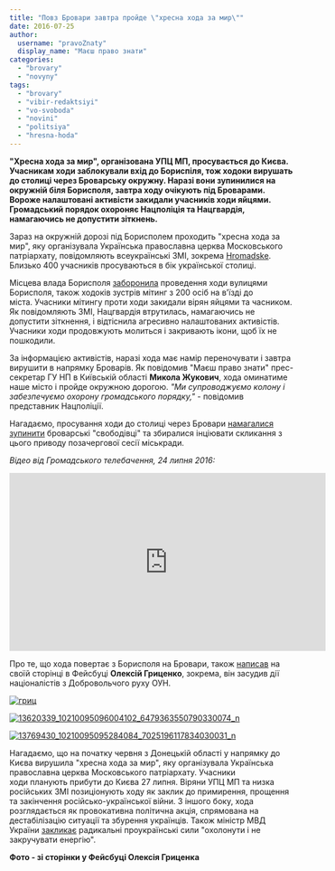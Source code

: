 ```yaml
---
title: "Повз Бровари завтра пройде \"хресна хода за мир\""
date: 2016-07-25
author: 
  username: "pravoZnaty"
  display_name: "Маєш право знати"
categories: 
  - "brovary"
  - "novyny"
tags: 
  - "brovary"
  - "vibir-redaktsiyi"
  - "vo-svoboda"
  - "novini"
  - "politsiya"
  - "hresna-hoda"
---
```


**"Хресна хода за мир", організована УПЦ МП, просувається до Києва. Учасникам ходи заблокували вхід до Бориспіля, тож ходоки вирушать до столиці через Броварську окружну. Наразі вони зупинилися на окружній біля Борисполя, завтра ходу очікують під Броварами. Вороже налаштовані активісти закидали учасників ходи яйцями. Громадський порядок охороняє Нацполіція та Нацгвардія, намагаючись не допустити зіткнень.**

Зараз на окружній дорозі під Борисполем проходить "хресна хода за мир", яку організувала Українська православна церква Московського патріархату, повідомляють всеукраїнські ЗМІ, зокрема [Hromadske](http://hromadske.ua/posts/khresnu-khodu-ne-pustyly-v-boryspil). Близько 400 учасників просуваються в бік української столиці.

Місцева влада Борисполя [заборонила](http://hromadske.ua/posts/boryspilska-miskrada-zaboronyla-vpuskaty-khresnu-khodu-v-misto) проведення ходи вулицями Борисполя, також ходоків зустрів мітинг з 200 осіб на в'їзді до міста. Учасники мітингу проти ходи закидали вірян яйцями та часником. Як повідомляють ЗМІ, Нацгвардія втрутилась, намагаючись не допустити зіткнення, і відтіснила агресивно налаштованих активістів. Учасники ходи продовжують молиться і закривають ікони, щоб їх не пошкодили.

За інформацією активістів, наразі хода має намір переночувати і завтра вирушити в напрямку Броварів. Як повідомив "Маєш право знати" прес-секретар ГУ НП в Київській області **Микола Жукович**, хода оминатиме наше місто і пройде окружною дорогою. _"Ми супроводжуємо колону і забезпечуємо охорону громадського порядку,"_ - повідомив представник Нацполіції.

Нагадаємо, просування ходи до столиці через Бровари [намагалися зупинити](https://www.facebook.com/groups/347598268730938/permalink/655464947944267/) броварські "свободівці" та збиралися інціювати скликання з цього приводу позачергової сесії міськради.

_Відео від Громадського телебачення, 24 липня 2016:_

<iframe src="https://www.youtube.com/embed/BTMn5K1IfvA" width="560" height="315" frameborder="0" allowfullscreen="allowfullscreen"></iframe>

Про те, що хода повертає з Борисполя на Бровари, також [написав](https://www.facebook.com/grytsenko.alex/posts/10210095132845023?pnref=story) на своїй сторінці в Фейсбуці **Олексій Гриценко**, зокрема, він засудив дії націоналістів з Добровольчого руху ОУН.

[![гриц](https://mpz.brovary.org/wp-content/uploads/2016/07/gryts.jpg)](https://mpz.brovary.org/wp-content/uploads/2016/07/gryts.jpg)

[![13620339_10210095096004102_6479363550790330074_n](https://mpz.brovary.org/wp-content/uploads/2016/07/13620339_10210095096004102_6479363550790330074_n.jpg)](https://mpz.brovary.org/wp-content/uploads/2016/07/13620339_10210095096004102_6479363550790330074_n.jpg)

[![13769430_10210095095284084_7025196117834030031_n](https://mpz.brovary.org/wp-content/uploads/2016/07/13769430_10210095095284084_7025196117834030031_n.jpg)](https://mpz.brovary.org/wp-content/uploads/2016/07/13769430_10210095095284084_7025196117834030031_n.jpg)

Нагадаємо, що на початку червня з Донецькій області у напрямку до Києва вирушила "хресна хода за мир", яку організувала Українська православна церква Московського патріархату. Учасники ходи планують прибути до Києва 27 липня. Віряни УПЦ МП та низка російських ЗМІ позиціонують ходу як заклик до примирення, прощення та закінчення російсько-української війни. З іншого боку, хода розглядається як провокативна політична акція, спрямована на дестабілізацію ситуації та збурення українців. Також міністр МВД України [закликає](http://news.liga.net/news/society/11668478-avakov_krestnyy_khod_ne_smozhet_destabilizirovat_situatsiyu_v_kieve.htm) радикальні проукраїнські сили "охолонути і не закручувати енергію".

**Фото - зі сторінки у Фейсбуці Олексія Гриценка**
